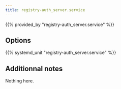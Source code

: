 ```yaml
---
title: registry-auth_server.service
---
```


{{% provided_by "registry-auth_server.service" %}}

## Options

{{% systemd_unit "registry-auth_server.service" %}}

## Additionnal notes

Nothing here.